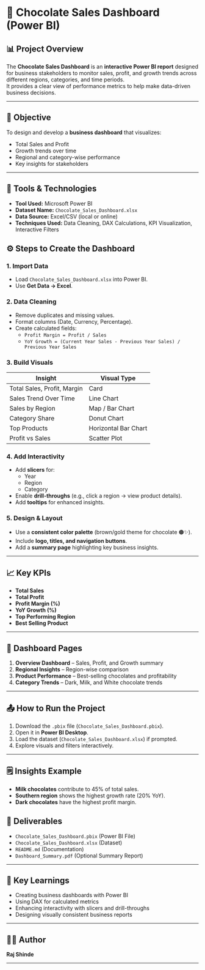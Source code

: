 # 🍫 Chocolate Sales Dashboard (Power BI)

## 📊 Project Overview
The **Chocolate Sales Dashboard** is an **interactive Power BI report** designed for business stakeholders to monitor sales, profit, and growth trends across different regions, categories, and time periods.  
It provides a clear view of performance metrics to help make data-driven business decisions.

---

## 🎯 Objective
To design and develop a **business dashboard** that visualizes:
- Total Sales and Profit
- Growth trends over time
- Regional and category-wise performance
- Key insights for stakeholders

---

## 🧰 Tools & Technologies
- **Tool Used:** Microsoft Power BI  
- **Dataset Name:** `Chocolate_Sales_Dashboard.xlsx`  
- **Data Source:** Excel/CSV (local or online)  
- **Techniques Used:** Data Cleaning, DAX Calculations, KPI Visualization, Interactive Filters

## ⚙️ Steps to Create the Dashboard

### **1. Import Data**
- Load `Chocolate_Sales_Dashboard.xlsx` into Power BI.
- Use **Get Data → Excel**.

### **2. Data Cleaning**
- Remove duplicates and missing values.
- Format columns (Date, Currency, Percentage).
- Create calculated fields:
  - `Profit Margin = Profit / Sales`
  - `YoY Growth = (Current Year Sales - Previous Year Sales) / Previous Year Sales`

### **3. Build Visuals**
| Insight | Visual Type |
|----------|--------------|
| Total Sales, Profit, Margin | Card |
| Sales Trend Over Time | Line Chart |
| Sales by Region | Map / Bar Chart |
| Category Share | Donut Chart |
| Top Products | Horizontal Bar Chart |
| Profit vs Sales | Scatter Plot |

### **4. Add Interactivity**
- Add **slicers** for:
  - Year
  - Region
  - Category  
- Enable **drill-throughs** (e.g., click a region → view product details).
- Add **tooltips** for enhanced insights.

### **5. Design & Layout**
- Use a **consistent color palette** (brown/gold theme for chocolate 🟤✨).
- Include **logo, titles, and navigation buttons**.
- Add a **summary page** highlighting key business insights.

---

## 📈 Key KPIs
- **Total Sales**
- **Total Profit**
- **Profit Margin (%)**
- **YoY Growth (%)**
- **Top Performing Region**
- **Best Selling Product**

---

## 🧩 Dashboard Pages
1. **Overview Dashboard** – Sales, Profit, and Growth summary  
2. **Regional Insights** – Region-wise comparison  
3. **Product Performance** – Best-selling chocolates and profitability  
4. **Category Trends** – Dark, Milk, and White chocolate trends  

---

## 📤 How to Run the Project
1. Download the `.pbix` file (`Chocolate_Sales_Dashboard.pbix`).
2. Open it in **Power BI Desktop**.
3. Load the dataset (`Chocolate_Sales_Dashboard.xlsx`) if prompted.
4. Explore visuals and filters interactively.

---

## 🗒️ Insights Example
- **Milk chocolates** contribute to 45% of total sales.
- **Southern region** shows the highest growth rate (20% YoY).
- **Dark chocolates** have the highest profit margin.

## 🧾 Deliverables
- `Chocolate_Sales_Dashboard.pbix` (Power BI File)
- `Chocolate_Sales_Dashboard.xlsx` (Dataset)
- `README.md` (Documentation)
- `Dashboard_Summary.pdf` (Optional Summary Report)

---

## 🧠 Key Learnings
- Creating business dashboards with Power BI
- Using DAX for calculated metrics
- Enhancing interactivity with slicers and drill-throughs
- Designing visually consistent business reports

---

## 👨‍💼 Author
**Raj Shinde**  

---

